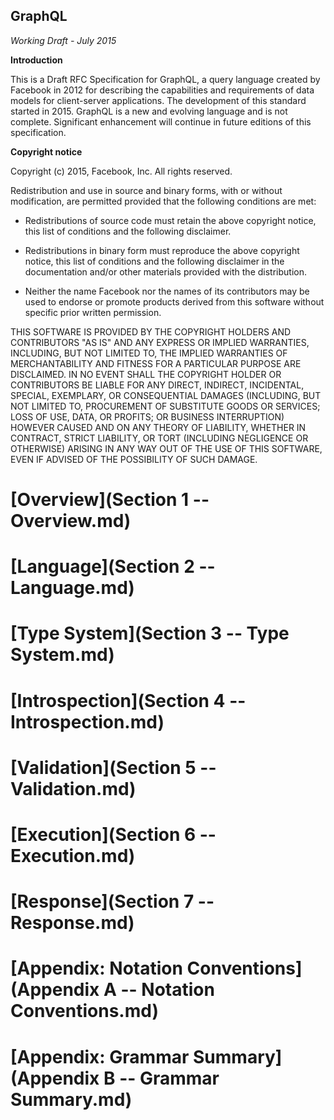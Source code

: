 GraphQL
-------

*Working Draft - July 2015*

**Introduction**

This is a Draft RFC Specification for GraphQL, a query language created by
Facebook in 2012 for describing the capabilities and requirements of data models
for client-server applications. The development of this standard started
in 2015. GraphQL is a new and evolving language and is not complete. Significant
enhancement will continue in future editions of this specification.

**Copyright notice**

Copyright (c) 2015, Facebook, Inc. All rights reserved.

Redistribution and use in source and binary forms, with or without modification,
are permitted provided that the following conditions are met:

 * Redistributions of source code must retain the above copyright notice, this
   list of conditions and the following disclaimer.

 * Redistributions in binary form must reproduce the above copyright notice,
   this list of conditions and the following disclaimer in the documentation
   and/or other materials provided with the distribution.

 * Neither the name Facebook nor the names of its contributors may be used to
   endorse or promote products derived from this software without specific
   prior written permission.

THIS SOFTWARE IS PROVIDED BY THE COPYRIGHT HOLDERS AND CONTRIBUTORS "AS IS" AND
ANY EXPRESS OR IMPLIED WARRANTIES, INCLUDING, BUT NOT LIMITED TO, THE IMPLIED
WARRANTIES OF MERCHANTABILITY AND FITNESS FOR A PARTICULAR PURPOSE ARE
DISCLAIMED. IN NO EVENT SHALL THE COPYRIGHT HOLDER OR CONTRIBUTORS BE LIABLE FOR
ANY DIRECT, INDIRECT, INCIDENTAL, SPECIAL, EXEMPLARY, OR CONSEQUENTIAL DAMAGES
(INCLUDING, BUT NOT LIMITED TO, PROCUREMENT OF SUBSTITUTE GOODS OR SERVICES;
LOSS OF USE, DATA, OR PROFITS; OR BUSINESS INTERRUPTION) HOWEVER CAUSED AND ON
ANY THEORY OF LIABILITY, WHETHER IN CONTRACT, STRICT LIABILITY, OR TORT
(INCLUDING NEGLIGENCE OR OTHERWISE) ARISING IN ANY WAY OUT OF THE USE OF THIS
SOFTWARE, EVEN IF ADVISED OF THE POSSIBILITY OF SUCH DAMAGE.

# [Overview](Section 1 -- Overview.md)

# [Language](Section 2 -- Language.md)

# [Type System](Section 3 -- Type System.md)

# [Introspection](Section 4 -- Introspection.md)

# [Validation](Section 5 -- Validation.md)

# [Execution](Section 6 -- Execution.md)

# [Response](Section 7 -- Response.md)

# [Appendix: Notation Conventions](Appendix A -- Notation Conventions.md)

# [Appendix: Grammar Summary](Appendix B -- Grammar Summary.md)
